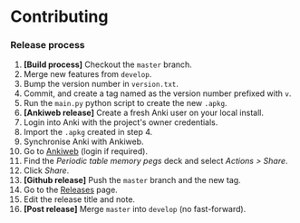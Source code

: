 # Contributing

### Release process

1. **[Build process]** Checkout the `master` branch.
2. Merge new features from `develop`.
3. Bump the version number in `version.txt`.
4. Commit, and create a tag named as the version number prefixed with `v`.
5. Run the `main.py` python script to create the new `.apkg`.
6. **[Ankiweb release]** Create a fresh Anki user on your local install.
7. Login into Anki with the project's owner credentials.
8. Import the `.apkg` created in step 4.
9. Synchronise Anki with Ankiweb.
10. Go to [Ankiweb](https://ankiweb.net/decks/) (login if required).
11. Find the *Periodic table memory pegs* deck and select *Actions > Share*.
12. Click *Share*.
13. **[Github release]** Push the `master` branch and the new tag.
14. Go to the [Releases](https://github.com/remiberthoz/anki-periodic-table-memory-pegs/releases) page.
15. Edit the release title and note.
16. **[Post release]** Merge `master` into `develop` (no fast-forward).

